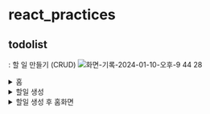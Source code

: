 # react_practices

## todolist
: 할 일 만들기 (CRUD)
![화면-기록-2024-01-10-오후-9 44 28](https://github.com/sukyung6999/react_practices/assets/77086339/f2d97509-f27f-4de2-946a-b78bba92dae4)
<details>
  <summary>홈</summary>
  <img width="920" alt="home화면" src="https://github.com/sukyung6999/react_practices/assets/77086339/f562460c-3f77-4893-bbbf-d07706613cbb">
</details>
<details>
<summary>할일 생성</summary>
  <img width="920" alt="새로운 할일 생성 페이지" src="https://github.com/sukyung6999/react_practices/assets/77086339/78bd5363-90c5-4773-a518-0b4de7777570">
    <img width="920" alt="스크린샷 2024-01-10 오후 9 30 07" src="https://github.com/sukyung6999/react_practices/assets/77086339/d4ef71fa-e0d1-4fe0-a31d-e0ea833450d1">
 </details> 
<details>
  <summary>할일 생성 후 홈화면</summary>
  <img width="920" alt="스크린샷 2024-01-10 오후 9 30 19" src="https://github.com/sukyung6999/react_practices/assets/77086339/632db801-34fc-4e50-a58a-97ff4c674623">
 </details>
